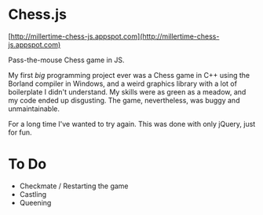Chess.js
========

[http://millertime-chess-js.appspot.com](http://millertime-chess-js.appspot.com)

Pass-the-mouse Chess game in JS.

My first *big* programming project ever was a Chess game in C++ using the Borland compiler in Windows,
and a weird graphics library with a lot of boilerplate I didn't understand. My skills were as green as
a meadow, and my code ended up disgusting. The game, nevertheless, was buggy and unmaintainable.

For a long time I've wanted to try again. This was done with only jQuery, just for fun.

To Do
=====

 * Checkmate / Restarting the game
 * Castling
 * Queening
